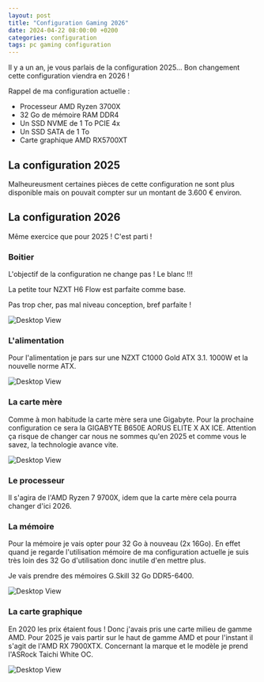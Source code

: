 ```yaml
---
layout: post
title: "Configuration Gaming 2026"
date: 2024-04-22 08:00:00 +0200
categories: configuration
tags: pc gaming configuration
---
```


Il y a un an, je vous parlais de la configuration 2025... Bon changement cette configuration viendra en 2026 !

Rappel de ma configuration actuelle :

- Processeur AMD Ryzen 3700X
- 32 Go de mémoire RAM DDR4
- Un SSD NVME de 1 To PCIE 4x
- Un SSD SATA de 1 To
- Carte graphique AMD RX5700XT

## La configuration 2025

Malheureusment certaines pièces de cette configuration ne sont plus disponible mais on pouvait compter sur un montant de 3.600 € environ.

## La configuration 2026

Même exercice que pour 2025 !
C'est parti !

### Boitier

L'objectif de la configuration ne change pas ! Le blanc !!!

La petite tour NZXT H6 Flow est parfaite comme base.

Pas trop cher, pas mal niveau conception, bref parfaite !

![Desktop View](https://fr.alternate.be/p/o/1/1/NZXT_H6_Flow_RGB_bo_tier_midi_tower@@100001811_2.jpg)

### L'alimentation

Pour l'alimentation je pars sur une NZXT C1000 Gold ATX 3.1. 1000W et la nouvelle norme ATX.

![Desktop View](https://fr.alternate.be/p/600x600/8/1/NZXT_C1000_Gold_ATX_3_1__1000_Watt__alimentation_@@100066518.jpg)

### La carte mère

Comme à mon habitude la carte mère sera une Gigabyte. Pour la prochaine configuration ce sera la GIGABYTE B650E AORUS ELITE X AX ICE. Attention ça risque de changer car nous ne sommes qu'en 2025 et comme vous le savez, la technologie avance vite.

![Desktop View](https://fr.alternate.be/p/600x600/7/4/GIGABYTE_B650E_AORUS_ELITE_X_AX_ICE_carte_m_re_socket_AM5@@100038247.jpg)

### Le processeur

Il s'agira de l'AMD Ryzen 7 9700X, idem que la carte mère cela pourra changer d'ici 2026.

### La mémoire

Pour la mémoire je vais opter pour 32 Go à nouveau (2x 16Go). En effet quand je regarde l'utilisation mémoire de ma configuration actuelle je suis très loin des 32 Go d'utilisation donc inutile d'en mettre plus.

Je vais prendre des mémoires G.Skill 32 Go DDR5-6400.

![Desktop View](https://fr.alternate.be/p/600x600/9/3/G_Skill_32_Go_DDR5_6400__2x_16_Go__Kit__M_moire_vive@@100074739.jpg)

### La carte graphique

En 2020 les prix étaient fous ! Donc j'avais pris une carte milieu de gamme AMD. Pour 2025 je vais partir sur le haut de gamme AMD et pour l'instant il s'agit de l'AMD RX 7900XTX. Concernant la marque et le modèle je prend l'ASRock Taichi White OC.

![Desktop View](https://fr.alternate.be/p/o/8/7/ASRock_Radeon_RX_7900_XTX_Taichi_White_24Go_OC__Carte_graphique@@1924578_30.jpg)
